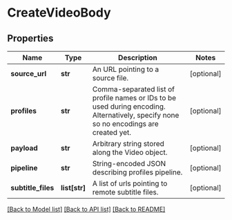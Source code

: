 # CreateVideoBody

## Properties
Name | Type | Description | Notes
------------ | ------------- | ------------- | -------------
**source_url** | **str** | An URL pointing to a source file. | [optional] 
**profiles** | **str** | Comma-separated list of profile names or IDs to be used during encoding. Alternatively, specify none so no encodings are created yet. | [optional] 
**payload** | **str** | Arbitrary string stored along the Video object. | [optional] 
**pipeline** | **str** | String-encoded JSON describing profiles pipeline. | [optional] 
**subtitle_files** | **list[str]** | A list of urls pointing to remote subtitle files. | [optional] 

[[Back to Model list]](../README.md#documentation-for-models) [[Back to API list]](../README.md#documentation-for-api-endpoints) [[Back to README]](../README.md)


